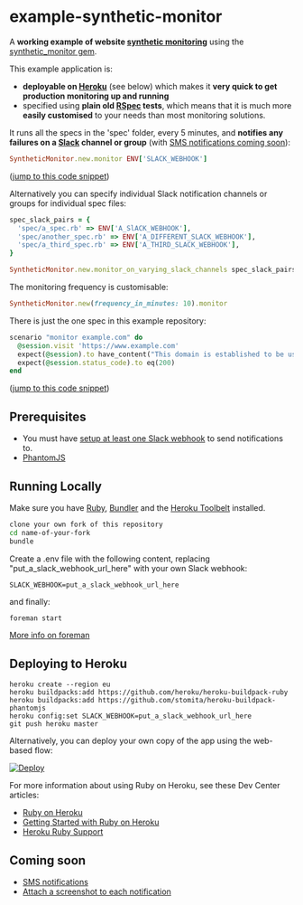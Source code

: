 # example-synthetic-monitor
A **working example of website [synthetic monitoring](https://en.wikipedia.org/wiki/Synthetic_monitoring)** using the [synthetic_monitor gem](https://github.com/johnboyes/synthetic-monitor).

This example application is:
- **deployable on [Heroku](https://www.heroku.com/)** (see below) which makes it **very quick to get production monitoring up and running**
- specified using **plain old [RSpec](http://rspec.info/) tests**, which means that it is much more **easily customised** to your needs than most monitoring solutions.

It runs all the specs in the 'spec' folder, every 5 minutes, and **notifies any failures on a [Slack](https://slack.com/) channel or group** (with [SMS notifications coming soon](https://github.com/johnboyes/synthetic-monitor/issues/1)):

```ruby
SyntheticMonitor.new.monitor ENV['SLACK_WEBHOOK']
```
([jump to this code snippet](https://github.com/johnboyes/example-synthetic-monitor/blob/a8ede4c99801170ffa22faf575854adf091d574a/example_synthetic_monitor.rb#L1-L3))


Alternatively you can specify individual Slack notification channels or groups for individual spec files:

```ruby
spec_slack_pairs = {
  'spec/a_spec.rb' => ENV['A_SlACK_WEBHOOK'], 
  'spec/another_spec.rb' => ENV['A_DIFFERENT_SLACK_WEBHOOK'],
  'spec/a_third_spec.rb' => ENV['A_THIRD_SLACK_WEBHOOK'],
}

SyntheticMonitor.new.monitor_on_varying_slack_channels spec_slack_pairs
```

The monitoring frequency is customisable:

```ruby
SyntheticMonitor.new(frequency_in_minutes: 10).monitor
```

There is just the one spec in this example repository:

```ruby
scenario "monitor example.com" do
  @session.visit 'https://www.example.com'
  expect(@session).to have_content("This domain is established to be used for illustrative examples in documents.")
  expect(@session.status_code).to eq(200)
end
```
([jump to this code snippet](https://github.com/johnboyes/example-synthetic-monitor/blob/3543655f8d5c09295d1ed2ec456f0d731bec086c/spec/example_spec.rb#L13-L17))

## Prerequisites
- You must have [setup at least one Slack webhook](https://api.slack.com/incoming-webhooks) to send notifications to.
- [PhantomJS](https://github.com/teampoltergeist/poltergeist#installing-phantomjs)


## Running Locally

Make sure you have [Ruby](https://www.ruby-lang.org), [Bundler](http://bundler.io) and the [Heroku Toolbelt](https://toolbelt.heroku.com/) installed.

```sh
clone your own fork of this repository
cd name-of-your-fork
bundle
```
Create a .env file with the following content, replacing "put_a_slack_webhook_url_here" with your own Slack webhook:
```
SLACK_WEBHOOK=put_a_slack_webhook_url_here
```
and finally:
```sh
foreman start
```
[More info on foreman](https://devcenter.heroku.com/articles/procfile#developing-locally-with-foreman)

## Deploying to Heroku

```
heroku create --region eu
heroku buildpacks:add https://github.com/heroku/heroku-buildpack-ruby
heroku buildpacks:add https://github.com/stomita/heroku-buildpack-phantomjs
heroku config:set SLACK_WEBHOOK=put_a_slack_webhook_url_here
git push heroku master
```

Alternatively, you can deploy your own copy of the app using the web-based flow:

[![Deploy](https://www.herokucdn.com/deploy/button.png)](https://heroku.com/deploy)

For more information about using Ruby on Heroku, see these Dev Center articles:

- [Ruby on Heroku](https://devcenter.heroku.com/categories/ruby)
- [Getting Started with Ruby on Heroku](https://devcenter.heroku.com/articles/getting-started-with-ruby)
- [Heroku Ruby Support](https://devcenter.heroku.com/articles/ruby-support)

## Coming soon
- [SMS notifications](https://github.com/johnboyes/synthetic-monitor/issues/1)
- [Attach a screenshot to each notification](https://github.com/johnboyes/synthetic-monitor/issues/2)
